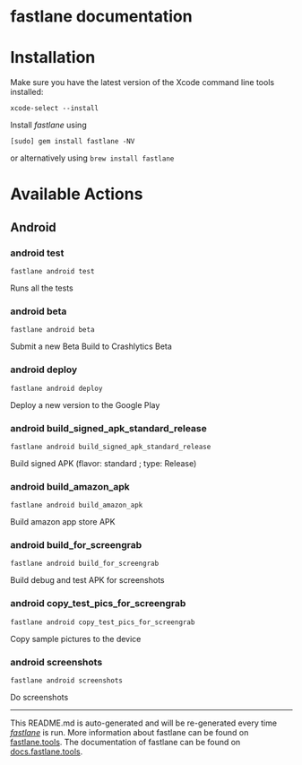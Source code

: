 fastlane documentation
================
# Installation

Make sure you have the latest version of the Xcode command line tools installed:

```
xcode-select --install
```

Install _fastlane_ using
```
[sudo] gem install fastlane -NV
```
or alternatively using `brew install fastlane`

# Available Actions
## Android
### android test
```
fastlane android test
```
Runs all the tests
### android beta
```
fastlane android beta
```
Submit a new Beta Build to Crashlytics Beta
### android deploy
```
fastlane android deploy
```
Deploy a new version to the Google Play
### android build_signed_apk_standard_release
```
fastlane android build_signed_apk_standard_release
```
Build signed APK (flavor: standard ; type: Release)
### android build_amazon_apk
```
fastlane android build_amazon_apk
```
Build amazon app store APK
### android build_for_screengrab
```
fastlane android build_for_screengrab
```
Build debug and test APK for screenshots
### android copy_test_pics_for_screengrab
```
fastlane android copy_test_pics_for_screengrab
```
Copy sample pictures to the device
### android screenshots
```
fastlane android screenshots
```
Do screenshots

----

This README.md is auto-generated and will be re-generated every time [_fastlane_](https://fastlane.tools) is run.
More information about fastlane can be found on [fastlane.tools](https://fastlane.tools).
The documentation of fastlane can be found on [docs.fastlane.tools](https://docs.fastlane.tools).
